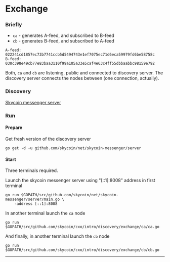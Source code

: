 Exchange
========


### Briefly

- `ca` - generates A-feed, and subscribed to B-feed
- `cb` - generates B-feed, and subscribed to A-feed

```
A-feed: 022241cd1857ec73b7741ccb5d5494743e1ef7075ec71d6eca59979fd6be58758c
B-feed: 030c398e49cb77e83baa3110f99a105a33e5caf4e63c4ff55dbbaabbc98159e792
```


Both, `ca` and `cb` are listening, public and connected to discovery server.
The discovery server connects the nodes between (one connection, actually).

### Discovery

[Skycoin messenger server](https://github.com/skycoin/net/tree/master/skycoin-messenger/server)

### Run

#### Prepare

Get fresh version of the discovery server

```
go get -d -u github.com/skycoin/net/skycoin-messenger/server
```

#### Start

Three terminals required.

Launch the skycoin messenger server using "[::1]:8008" address in first terminal
```
go run $GOPATH/src/github.com/skycoin/net/skycoin-messenger/server/main.go \
    -address [::1]:8008
```

In another terminal launch the `ca` node
```
go run $GOPATH/src/github.com/skycoin/cxo/intro/discovery/exchange/ca/ca.go
```

And finally, in another terminal launch the `cb` node
```
go run $GOPATH/src/github.com/skycoin/cxo/intro/discovery/exchange/cb/cb.go
```

---
